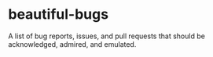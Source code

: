 beautiful-bugs
==============

A list of bug reports, issues, and pull requests that should be acknowledged, admired, and emulated.